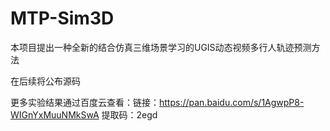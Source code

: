 # MTP-Sim3D
本项目提出一种全新的结合仿真三维场景学习的UGIS动态视频多行人轨迹预测方法


在后续将公布源码

更多实验结果通过百度云查看：链接：https://pan.baidu.com/s/1AgwpP8-WIGnYxMuuNMkSwA 
提取码：2egd
